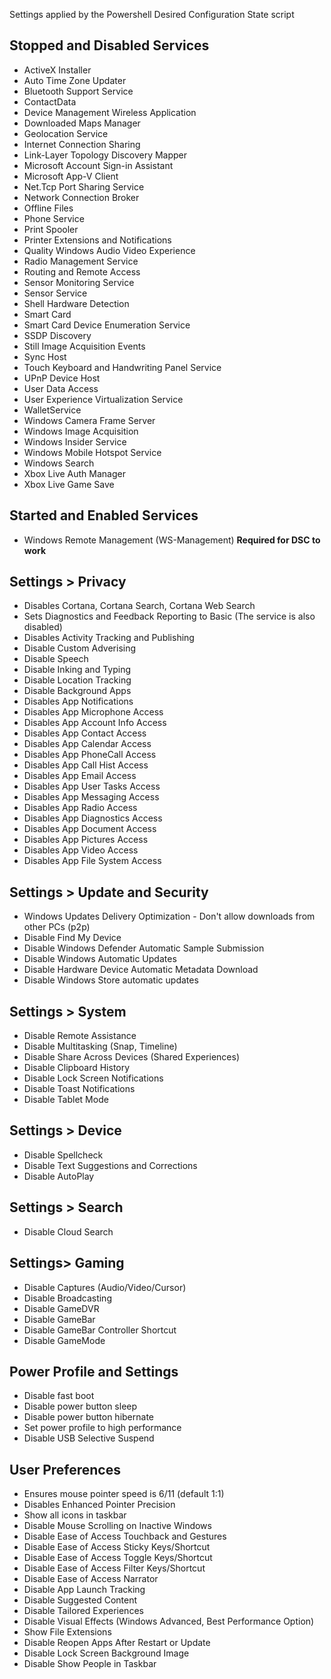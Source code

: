 Settings applied by the Powershell Desired Configuration State script

## Stopped and Disabled Services
   - ActiveX Installer
   - Auto Time Zone Updater
   - Bluetooth Support Service
   - ContactData
   - Device Management Wireless Application
   - Downloaded Maps Manager
   - Geolocation Service
   - Internet Connection Sharing
   - Link-Layer Topology Discovery Mapper
   - Microsoft Account Sign-in Assistant
   - Microsoft App-V Client
   - Net.Tcp Port Sharing Service
   - Network Connection Broker
   - Offline Files
   - Phone Service
   - Print Spooler
   - Printer Extensions and Notifications
   - Quality Windows Audio Video Experience
   - Radio Management Service
   - Routing and Remote Access
   - Sensor Monitoring Service
   - Sensor Service
   - Shell Hardware Detection
   - Smart Card
   - Smart Card Device Enumeration Service
   - SSDP Discovery
   - Still Image Acquisition Events
   - Sync Host
   - Touch Keyboard and Handwriting Panel Service
   - UPnP Device Host
   - User Data Access
   - User Experience Virtualization Service
   - WalletService
   - Windows Camera Frame Server
   - Windows Image Acquisition
   - Windows Insider Service
   - Windows Mobile Hotspot Service
   - Windows Search
   - Xbox Live Auth Manager
   - Xbox Live Game Save
   
## Started and Enabled Services
   - Windows Remote Management (WS-Management)  **Required for DSC to work**

## Settings > Privacy
   - Disables Cortana, Cortana Search, Cortana Web Search
   - Sets Diagnostics and Feedback Reporting to Basic (The service is also disabled)
   - Disables Activity Tracking and Publishing
   - Disable Custom Adverising
   - Disable Speech
   - Disable Inking and Typing
   - Disable Location Tracking
   - Disable Background Apps
   - Disables App Notifications
   - Disables App Microphone Access
   - Disables App Account Info Access
   - Disables App Contact Access
   - Disables App Calendar Access
   - Disables App PhoneCall Access
   - Disables App Call Hist Access
   - Disables App Email Access
   - Disables App User Tasks Access
   - Disables App Messaging Access
   - Disables App Radio Access
   - Disables App Diagnostics Access
   - Disables App Document Access
   - Disables App Pictures Access
   - Disables App Video Access
   - Disables App File System Access

## Settings > Update and Security
   - Windows Updates Delivery Optimization - Don't allow downloads from other PCs (p2p)
   - Disable Find My Device
   - Disable Windows Defender Automatic Sample Submission
   - Disable Windows Automatic Updates
   - Disable Hardware Device Automatic Metadata Download
   - Disable Windows Store automatic updates

## Settings > System
   - Disable Remote Assistance
   - Disable Multitasking (Snap, Timeline)
   - Disable Share Across Devices (Shared Experiences)
   - Disable Clipboard History
   - Disable Lock Screen Notifications
   - Disable Toast Notifications
   - Disable Tablet Mode

## Settings > Device
   - Disable Spellcheck
   - Disable Text Suggestions and Corrections
   - Disable AutoPlay

## Settings > Search
   - Disable Cloud Search
   
## Settings> Gaming
   - Disable Captures (Audio/Video/Cursor)
   - Disable Broadcasting
   - Disable GameDVR
   - Disable GameBar
   - Disable GameBar Controller Shortcut
   - Disable GameMode

## Power Profile and Settings
   - Disable fast boot
   - Disable power button sleep
   - Disable power button hibernate
   - Set power profile to high performance
   - Disable USB Selective Suspend

## User Preferences
   - Ensures mouse pointer speed is 6/11 (default 1:1)
   - Disables Enhanced Pointer Precision
   - Show all icons in taskbar
   - Disable Mouse Scrolling on Inactive Windows
   - Disable Ease of Access Touchback and Gestures
   - Disable Ease of Access Sticky Keys/Shortcut
   - Disable Ease of Access Toggle Keys/Shortcut
   - Disable Ease of Access Filter Keys/Shortcut
   - Disable Ease of Access Narrator
   - Disable App Launch Tracking
   - Disable Suggested Content
   - Disable Tailored Experiences
   - Disable Visual Effects (Windows Advanced, Best Performance Option)
   - Show File Extensions
   - Disable Reopen Apps After Restart or Update
   - Disable Lock Screen Background Image
   - Disable Show People in Taskbar
